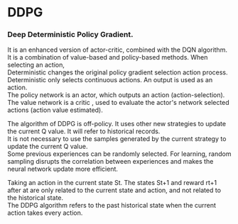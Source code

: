 # DDPG
### Deep Deterministic Policy Gradient.
It is an enhanced version of actor-critic, combined with the DQN algorithm. It is a combination of value-based and policy-based methods. When selecting an action, \
Deterministic changes the original policy gradient selection action process. Deterministic only selects continuous actions. An output is used as an action. \
The policy network is an actor, which outputs an action (action-selection). The value network is a critic , used to evaluate the actor's network selected actions (action value estimated).

The algorithm of DDPG is off-policy. It uses other new strategies to update the current Q value. It will refer to historical records. \
It is not necessary to use the samples generated by the current strategy to update the current Q value. \
Some previous experiences can be randomly selected. For learning, random sampling disrupts the correlation between experiences and makes the neural network update more efficient.

Taking an action in the current state St. The states St+1 and reward rt+1 after at are only related to the current state and action, and not related to the historical state. \
The DDPG algorithm refers to the past historical state when the current action takes every action.
